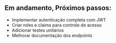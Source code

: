 ## Em andamento, Próximos passos:
- Implementar autenticação completa com JWT
- Criar roles e claims para controle de acesso
- Adicionar testes unitários
- Melhorar documentação dos endpoints
